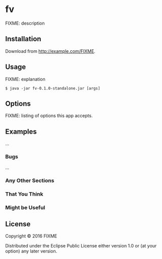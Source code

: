 # fv

FIXME: description

## Installation

Download from http://example.com/FIXME.

## Usage

FIXME: explanation

    $ java -jar fv-0.1.0-standalone.jar [args]

## Options

FIXME: listing of options this app accepts.

## Examples

...

### Bugs

...

### Any Other Sections
### That You Think
### Might be Useful

## License

Copyright © 2016 FIXME

Distributed under the Eclipse Public License either version 1.0 or (at
your option) any later version.
